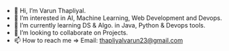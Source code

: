 - 👋 Hi, I’m Varun Thapliyal.
- 👀 I’m interested in AI, Machine Learning, Web Development and Devops.
- 🌱 I’m currently learning DS & Algo. in Java, Python & Devops tools.
- 💞️ I’m looking to collaborate on Projects.
- 📫 How to reach me => Email: thapliyalvarun23@gmail.com 

<!---
VarunThapliyal23/VarunThapliyal23 is a ✨ special ✨ repository because its `README.md` (this file) appears on your GitHub profile.
You can click the Preview link to take a look at your changes.
--->
